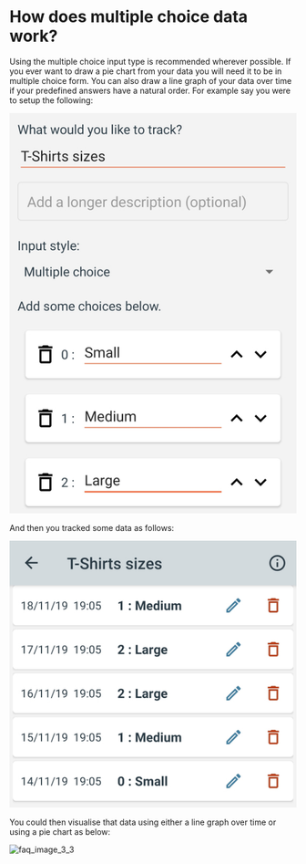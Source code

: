 # How does multiple choice data work?

Using the multiple choice input type is recommended wherever possible. If you ever want to draw a pie chart from your data you will need it to be in multiple choice form. You can also draw a line graph of your data over time if your predefined answers have a natural order. For example say you were to setup the following:

![faq_image_3_1](images/faq_image_3_1.jpg)

And then you tracked some data as follows:

![faq_image_3_2](images/faq_image_3_2.jpg)

You could then visualise that data using either a line graph over time or using a pie chart as below:

![faq_image_3_3](images/faq_image_3_3.jpg)
